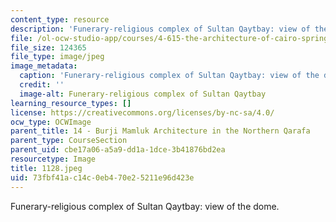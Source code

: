 ```yaml
---
content_type: resource
description: 'Funerary-religious complex of Sultan Qaytbay: view of the dome.'
file: /ol-ocw-studio-app/courses/4-615-the-architecture-of-cairo-spring-2002/73fbf41ac14c0eb470e25211e96d423e_1128.jpeg
file_size: 124365
file_type: image/jpeg
image_metadata:
  caption: 'Funerary-religious complex of Sultan Qaytbay: view of the dome.'
  credit: ''
  image-alt: Funerary-religious complex of Sultan Qaytbay
learning_resource_types: []
license: https://creativecommons.org/licenses/by-nc-sa/4.0/
ocw_type: OCWImage
parent_title: 14 - Burji Mamluk Architecture in the Northern Qarafa
parent_type: CourseSection
parent_uid: cbe17a06-a5a9-dd1a-1dce-3b41876bd2ea
resourcetype: Image
title: 1128.jpeg
uid: 73fbf41a-c14c-0eb4-70e2-5211e96d423e
---
```

Funerary-religious complex of Sultan Qaytbay: view of the dome.
